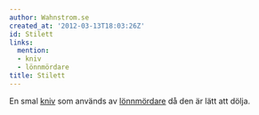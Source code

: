 ```yaml
---
author: Wahnstrom.se
created_at: '2012-03-13T18:03:26Z'
id: Stilett
links:
  mention:
  - kniv
  - lönnmördare
title: Stilett
---
```


En smal [kniv] som används av [lönnmördare] då den är lätt att dölja.

  [kniv]: kniv
  [lönnmördare]: lönnmördare